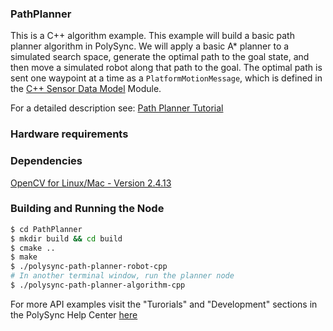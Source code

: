 ### PathPlanner
This is a C++ algorithm example.
This example will build a basic path planner algorithm in PolySync. We will apply a basic A\* planner to a simulated search space, generate the optimal path to the goal state, and then move a simulated robot along that path to the goal. The optimal path is sent one waypoint at a time as a `PlatformMotionMessage`, which is defined in the [C++ Sensor Data Model](http://polysync.github.io/Docs-2.0/#platformmotionmessage) Module.

For a detailed description see:  [Path Planner Tutorial](https://help.polysync.io/articles/tutorials-and-examples/tutorials/path-planner-tutorial/)

### Hardware requirements

### Dependencies
[OpenCV for Linux/Mac - Version 2.4.13](https://github.com/Itseez/opencv/archive/2.4.13.zip)

### Building and Running the Node
```bash
$ cd PathPlanner 
$ mkdir build && cd build
$ cmake ..
$ make
$ ./polysync-path-planner-robot-cpp
# In another terminal window, run the planner node
$ ./polysync-path-planner-algorithm-cpp
```

For more API examples visit the "Turorials" and "Development" sections in the PolySync Help Center [here](https://help.polysync.io/articles/)